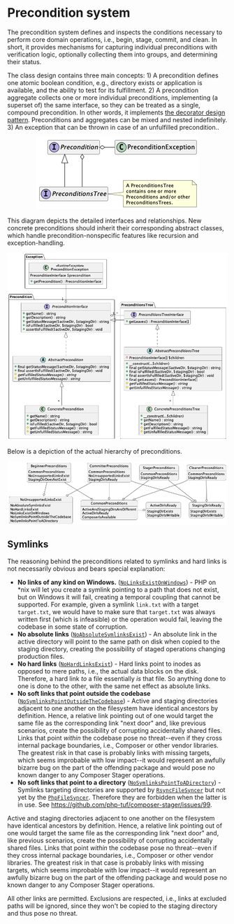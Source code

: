 # Precondition system

The precondition system defines and inspects the conditions necessary to perform core domain operations, i.e., begin, stage, commit, and clean. In short, it provides mechanisms for capturing individual preconditions with verification logic, optionally collecting them into groups, and determining their status.

The class design contains three main concepts: 1) A precondition defines one atomic boolean condition, e.g., directory exists or application is available, and the ability to test for its fulfillment. 2) A precondition aggregate collects one or more individual preconditions, implementing (a superset of) the same interface, so they can be treated as a single, compound precondition. In other words, it implements [the decorator design pattern](https://sourcemaking.com/design_patterns/decorator). Preconditions and aggregates can be mixed and nested indefinitely. 3) An exception that can be thrown in case of an unfulfilled precondition..

<div align="center"><img src="resources/overview.png" alt="Overview diagram" /></div>

This diagram depicts the detailed interfaces and relationships. New concrete preconditions should inherit their corresponding abstract classes, which handle precondition-nonspecific features like recursion and exception-handling. 

<div align="center"><img src="resources/detail.png" alt="Detail diagram" /></div>

Below is a depiction of the actual hierarchy of preconditions.

<div align="center"><img src="resources/hierarchy.png" alt="Hierarchy diagram" /></div>

## Symlinks

The reasoning behind the preconditions related to symlinks and hard links is not necessarily obvious and bears special explanation:

- **No links of any kind on Windows.** ([`NoLinksExistOnWindows`](NoLinksExistOnWindowsInterface.php)) - PHP on *nix will let you create a symlink pointing to a path that does not exist, but on Windows it will fail, creating a temporal coupling that cannot be supported. For example, given a symlink `link.txt` with a target `target.txt`, we would have to make sure that `target.txt` was always written first (which is infeasible) or the operation would fail, leaving the codebase in some state of corruption.
- **No absolute links** ([`NoAbsoluteSymlinksExist`](NoAbsoluteSymlinksExistInterface.php)) - An absolute link in the active directory will point to the same path on disk when copied to the staging directory, creating the possibility of staged operations changing production files.
- **No hard links** ([`NoHardLinksExist`](NoHardLinksExistInterface.php)) - Hard links point to inodes as opposed to mere paths, i.e., the actual data blocks on the disk. Therefore, a hard link _to_ a file essentially _is_ that file. So anything done to one is done to the other, with the same net effect as absolute links.
- **No soft links that point outside the codebase** ([`NoSymlinksPointOutsideTheCodebase`](NoSymlinksPointOutsideTheCodebaseInterface.php)) - Active and staging directories adjacent to one another on the filesystem have identical ancestors by definition. Hence, a relative link pointing out of one would target the same file as the corresponding link "next door" and, like previous scenarios, create the possibility of corrupting accidentally shared files. Links that point _within_ the codebase pose no threat--even if they cross internal package boundaries, i.e., Composer or other vendor libraries. The greatest risk in that case is probably links with missing targets, which seems improbable with low impact--it would represent an awfully bizarre bug on the part of the offending package and would pose no known danger to any Composer Stager operations.
- **No soft links that point to a directory** ([`NoSymlinksPointToADirectory`](NoSymlinksPointToADirectoryInterface.php)) - Symlinks targeting directories are supported by [`RsyncFileSyncer`](../../../Infrastructure/Service/FileSyncer/RsyncFileSyncerInterface.php) but not yet by the [`PhpFileSyncer`](../../../Infrastructure/Service/FileSyncer/PhpFileSyncerInterface.php). Therefore they are forbidden when the latter is in use. See https://github.com/php-tuf/composer-stager/issues/99.

Active and staging directories adjacent to one another on the filesystem have identical ancestors by definition. Hence, a relative link pointing out of one would target the same file as the corresponding link "next door" and, like previous scenarios, create the possibility of corrupting accidentally shared files. Links that point _within_ the codebase pose no threat--even if they cross internal package boundaries, i.e., Composer or other vendor libraries. The greatest risk in that case is probably links with missing targets, which seems improbable with low impact--it would represent an awfully bizarre bug on the part of the offending package and would pose no known danger to any Composer Stager operations.

All other links are permitted. Exclusions are respected, i.e., links at excluded paths will be ignored, since they won't be copied to the staging directory and thus pose no threat. 
